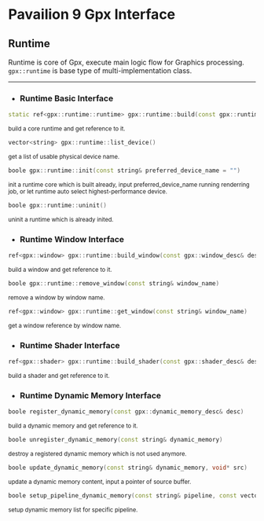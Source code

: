 **Pavailion 9 Gpx Interface**
=========

## **Runtime**
Runtime is core of Gpx, execute main logic flow for Graphics processing.<br>
`gpx::runtime` is base type of multi-implementation class.

---------

* ### Runtime Basic Interface

```cpp
static ref<gpx::runtime::runtime> gpx::runtime::build(const gpx::runtime_desc& desc)
```
<small>build a core runtime and get reference to it.</small>

```cpp
vector<string> gpx::runtime::list_device()
```
<small>get a list of usable physical device name.</small>

```cpp
boole gpx::runtime::init(const string& preferred_device_name = "")
```
<small>init a runtime core which is built already,
input preferred_device_name running renderring job,
or let runtime auto select highest-performance device.</small>

```cpp
boole gpx::runtime::uninit()
```
<small>uninit a runtime which is already inited.</small>

* ### Runtime Window Interface

```cpp
ref<gpx::window> gpx::runtime::build_window(const gpx::window_desc& desc)
```
<small>build a window and get reference to it.</small>

```cpp
boole gpx::runtime::remove_window(const string& window_name)
```
<small>remove a window by window name.</small>

```cpp
ref<gpx::window> gpx::runtime::get_window(const string& window_name)
```
<small>get a window reference by window name.</small>

* ### Runtime Shader Interface

```cpp
ref<gpx::shader> gpx::runtime::build_shader(const gpx::shader_desc& desc)
```
<small>build a shader and get reference to it.</small>

* ### Runtime Dynamic Memory Interface

```cpp
boole register_dynamic_memory(const gpx::dynamic_memory_desc& desc)
```
<small>build a dynamic memory and get reference to it.</small>

```cpp
boole unregister_dynamic_memory(const string& dynamic_memory)
```
<small>destroy a registered dynamic memory which is not used anymore.</small>

```cpp
boole update_dynamic_memory(const string& dynamic_memory, void* src)
```
<small>update a dynamic memory content, input a pointer of source buffer.</small>

```cpp
boole setup_pipeline_dynamic_memory(const string& pipeline, const vector<string>& dm_vec)
```
<small>setup dynamic memory list for specific pipeline.</small>


